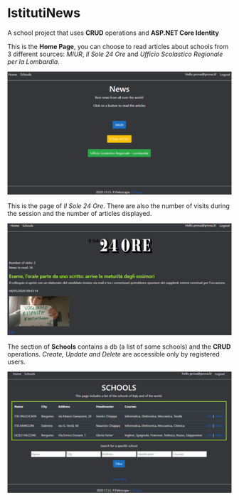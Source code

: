 # IstitutiNews
A school project that uses **CRUD** operations and **ASP.NET Core Identity**

This is the **Home Page**, you can choose to read articles about schools from 3 different sources: *MIUR*, *Il Sole 24 Ore* and *Ufficio Scolastico Regionale per la Lombardia*.

![](ScreenShots/HomePage.PNG)

This is the page of *Il Sole 24 Ore*. There are also the number of visits during the session and the number of 
articles displayed.

![](ScreenShots/IlSole24Ore.PNG)

The section of **Schools** contains a db (a list of some schools) and the **CRUD** operations.
*Create, Update and Delete* are accessible only by registered users.

![](ScreenShots/Schools.PNG)
